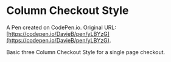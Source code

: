 # Column Checkout Style

A Pen created on CodePen.io. Original URL: [https://codepen.io/DavieB/pen/yLBYzG](https://codepen.io/DavieB/pen/yLBYzG).

Basic three Column Checkout Style for a single page checkout.
